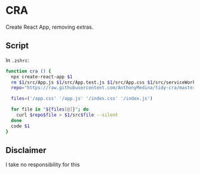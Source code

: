 # CRA

Create React App, removing extras.

## Script

In `.zshrc`:

```bash
function cra () {
  npx create-react-app $1
  rm $1/src/App.js $1/src/App.test.js $1/src/App.css $1/src/serviceWorker.js $1/src/logo.svg
  repo="https://raw.githubusercontent.com/AnthonyMedina/tidy-cra/master/templates"

  files=('/app.css' '/app.js' '/index.css' '/index.js')

  for file in "${files[@]}"; do
    curl $repo$file > $1/src$file --silent
  done
  code $1
}
```

## Disclaimer

I take no responsibility for this
